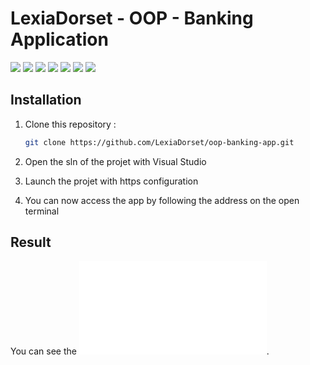 # LexiaDorset - OOP - Banking Application

<div>
    <img src="https://img.shields.io/badge/C%23-239120?style=for-the-badge&logo=c-sharp&logoColor=white"/>
<img src="https://img.shields.io/badge/.NET-5C2D91?style=for-the-badge&logoColor=white"/>
 <img src="https://img.shields.io/badge/ASP.NET%20Core-%237A7A7A.svg?&style=for-the-badge&logo=aspdotnet&logoColor=ffffff"/>
<img src="https://img.shields.io/badge/SQL_Server-CC2927?style=for-the-badge&logo=microsoft-sql-server&logoColor=white"/>
<img src="https://img.shields.io/badge/Razor_Pages-512BD4?style=for-the-badge&logo=razor&logoColor=white"/>
<img src="https://img.shields.io/badge/NUnit-2D4F77?style=for-the-badge&logo=nunit&logoColor=white"/>
<img src="https://img.shields.io/badge/Dependency_Injection-512BD4?style=for-the-badge&logo=dotnet&logoColor=white"/>
</div>

## Installation

1. Clone this repository :
   ```bash
   git clone https://github.com/LexiaDorset/oop-banking-app.git

2. Open the sln of the projet with Visual Studio

3. Launch the projet with https configuration

4. You can now access the app by following the address on the open terminal

## Result
You can see the ![report](epita-ca1-74526_report.pdf).
